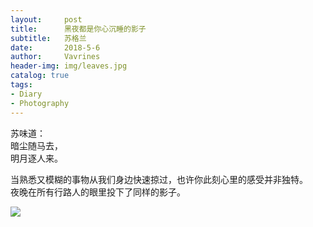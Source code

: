 ```yaml
---
layout:     post
title:      黑夜都是你心沉睡的影子
subtitle:   苏格兰 
date:       2018-5-6
author:     Vavrines
header-img: img/leaves.jpg
catalog: true
tags:
- Diary
- Photography
---
```


苏味道：  
暗尘随马去，  
明月逐人来。  

当熟悉又模糊的事物从我们身边快速掠过，也许你此刻心里的感受并非独特。  
夜晚在所有行路人的眼里投下了同样的影子。

![](https://ws3.sinaimg.cn/large/006tNc79gy1ftp5knnu8fj31kw11xe8a.jpg)

